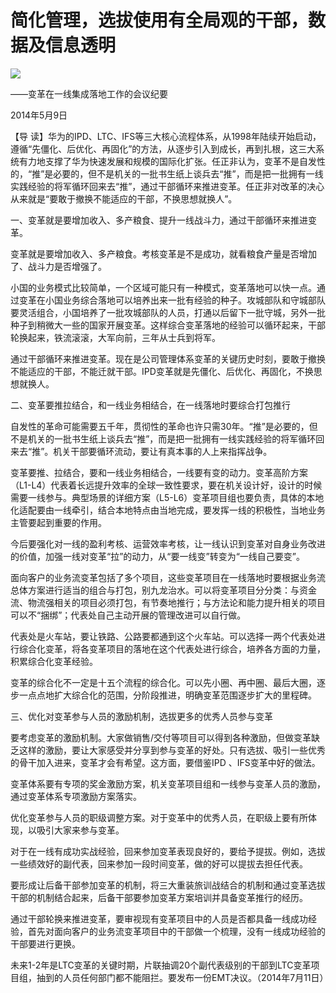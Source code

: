 # 简化管理，选拔使用有全局观的干部，数据及信息透明
<img class="pv" src="https://api.visitor.plantree.me/visitor-badge/pv?namespace=plantree.me&key=renzhengfei-speeches/简化管理选拔使用有全局观的干部数据及信息透明.md">


——变革在一线集成落地工作的会议纪要

 2014年5月9日



【导  读】华为的IPD、LTC、IFS等三大核心流程体系，从1998年陆续开始启动，遵循“先僵化、后优化、再固化”的方法，从逐步引入到成长，再到扎根，这三大系统有力地支撑了华为快速发展和规模的国际化扩张。任正非认为，变革不是自发性的，“推”是必要的，但不是机关的一批书生纸上谈兵去“推”，而是把一批拥有一线实践经验的将军循环回来去“推”，通过干部循环来推进变革。任正非对改革的决心从来就是“要敢于撤换不能适应的干部，不换思想就换人”。



一、变革就是要增加收入、多产粮食、提升一线战斗力，通过干部循环来推进变革。

变革就是要增加收入、多产粮食。考核变革是不是成功，就看粮食产量是否增加了、战斗力是否增强了。

小国的业务模式比较简单，一个区域可能只有一种模式，变革落地可以快一点。通过变革在小国业务综合落地可以培养出来一批有经验的种子。攻城部队和守城部队要灵活组合，小国培养了一批攻城部队的人员，打通以后留下一批守城，另外一批种子到稍微大一些的国家开展变革。这样综合变革落地的经验可以循环起来，干部轮换起来，铁流滚滚，大军向前，三年从士兵到将军。

通过干部循环来推进变革。现在是公司管理体系变革的关键历史时刻，要敢于撤换不能适应的干部，不能迁就干部。IPD变革就是先僵化、后优化、再固化，不换思想就换人。

二、变革要推拉结合，和一线业务相结合，在一线落地时要综合打包推行

自发性的革命可能需要五千年，贯彻性的革命也许只需30年。“推”是必要的，但不是机关的一批书生纸上谈兵去“推”，而是把一批拥有一线实践经验的将军循环回来去“推”。机关干部要循环流动，要让有真本事的人上来指挥战争。

变革要推、拉结合，要和一线业务相结合，一线要有变的动力。变革高阶方案（L1-L4）代表着长远提升效率的全球一致性要求，要在机关设计好，设计的时候需要一线参与。典型场景的详细方案（L5-L6）变革项目组也要负责，具体的本地化适配要由一线牵引，结合本地特点由当地完成，要发挥一线的积极性，当地业务主管要起到重要的作用。

今后要强化对一线的盈利考核、运营效率考核，让一线认识到变革对自身业务改进的价值，加强一线对变革“拉”的动力，从“要一线变”转变为“一线自己要变”。

面向客户的业务流变革包括了多个项目，这些变革项目在一线落地时要根据业务流总体方案进行适当的组合与打包，别九龙治水。可以将变革项目分分类：与资金流、物流强相关的项目必须打包，有节奏地推行；与方法论和能力提升相关的项目可以不“捆绑”；代表处自己主动开展的管理改进可以自行做。

代表处是火车站，要让铁路、公路要都通到这个火车站。可以选择一两个代表处进行综合化变革，将各变革项目的落地在这个代表处进行综合，培养各方面的力量，积累综合化变革经验。

变革的综合化不一定是十五个流程的综合化。可以先小圈、再中圈、最后大圈，逐步一点点地扩大综合化的范围，分阶段推进，明确变革范围逐步扩大的里程碑。

三、优化对变革参与人员的激励机制，选拔更多的优秀人员参与变革

要考虑变革的激励机制。大家做销售/交付等项目可以得到各种激励，但做变革缺乏这样的激励，要让大家感受并分享到参与变革的好处。只有选拔、吸引一些优秀的骨干加入进来，变革才会有希望。这方面，要借鉴IPD 、IFS变革中好的做法。

变革体系要有专项的奖金激励方案，机关变革项目组和一线参与变革人员的激励，通过变革体系专项激励方案落实。

优化变革参与人员的职级调整方案。对于变革中的优秀人员，在职级上要有所体现，以吸引大家来参与变革。

对于在一线有成功实战经验，回来参加变革表现良好的，要给予提拔。例如，选拔一些绩效好的副代表，回来参加一段时间变革，做的好可以提拔去担任代表。

要形成让后备干部参加变革的机制，将三大重装旅训战结合的机制和通过变革选拔干部的机制结合起来，后备干部要参加变革方案培训并具备变革推行的经历。

通过干部轮换来推进变革，要审视现有变革项目中的人员是否都具备一线成功经验，首先对面向客户的业务流变革项目中的干部做一个梳理，没有一线成功经验的干部要进行更换。

未来1-2年是LTC变革的关键时期，片联抽调20个副代表级别的干部到LTC变革项目组，抽到的人员任何部门都不能阻拦。要发布一份EMT决议。（2014年7月11日）
